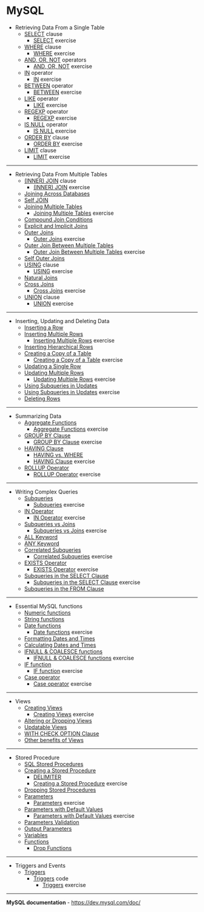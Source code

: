 # MySQL

- Retrieving Data From a Single Table
  - [SELECT](Retrieving-Data-From-a-Single-Table/SELECT_Clause.sql) clause
    - [SELECT](Retrieving-Data-From-a-Single-Table/SELECT_Clause-Exercise.sql) exercise
  - [WHERE](Retrieving-Data-From-a-Single-Table/WHERE_Clause.sql) clause
    - [WHERE](Retrieving-Data-From-a-Single-Table/WHERE_Clause-Exercise.sql) exercise
  - [AND, OR, NOT](Retrieving-Data-From-a-Single-Table/AND-OR-NOT_Operators.sql) operators
    - [AND, OR, NOT](Retrieving-Data-From-a-Single-Table/AND-OR-NOT_Operators-Exercise.sql) exercise
  - [IN](Retrieving-Data-From-a-Single-Table/IN_Operator.sql) operator
    - [IN](Retrieving-Data-From-a-Single-Table/IN_Operator-Exercise.sql) exercise
  - [BETWEEN](Retrieving-Data-From-a-Single-Table/BETWEEN_Operator.sql) operator
    - [BETWEEN](Retrieving-Data-From-a-Single-Table/BETWEEN_Operator-Exercise.sql) exercise
  - [LIKE](Retrieving-Data-From-a-Single-Table/LIKE_Operator.sql) operator
    - [LIKE](Retrieving-Data-From-a-Single-Table/LIKE_Operator-Exercise.sql) exercise
  - [REGEXP](Retrieving-Data-From-a-Single-Table/REGEXP_Operator.sql) operator
    - [REGEXP](Retrieving-Data-From-a-Single-Table/REGEXP_Operator-Exercise.sql) exercise
  - [IS NULL](Retrieving-Data-From-a-Single-Table/IS-NULL_Operator.sql) operator
    - [IS NULL](Retrieving-Data-From-a-Single-Table/IS-NULL_Operator-Exercise.sql) exercise
  - [ORDER BY](Retrieving-Data-From-a-Single-Table/ORDER-BY_Clause.sql) clause
    - [ORDER BY](Retrieving-Data-From-a-Single-Table/ORDER-BY_Clause-Exercise.sql) exercise
  - [LIMIT](Retrieving-Data-From-a-Single-Table/LIMIT_Clause.sql) clause
    - [LIMIT](Retrieving-Data-From-a-Single-Table/LIMIT_Clause-Exercise.sql) exercise
---
- Retrieving Data From Multiple Tables
  - [(INNER) JOIN](Retrieving-Data-From-Multiple-Tables/INNER-JOIN_Clause.sql) clause
    - [(INNER) JOIN](Retrieving-Data-From-Multiple-Tables/INNER-JOIN_Clause-Exercise.sql) exercise
  - [Joining Across Databases](Retrieving-Data-From-Multiple-Tables/Joining-Across-Databases.sql)
  - [Self JOIN](Retrieving-Data-From-Multiple-Tables/Self-JOIN.sql)
  - [Joining Multiple Tables](Retrieving-Data-From-Multiple-Tables/Joining-Multiple-Tables.sql)
    - [Joining Multiple Tables](Retrieving-Data-From-Multiple-Tables/Joining-Multiple-Tables-Exercise.sql) exercise
  - [Compound Join Conditions](Retrieving-Data-From-Multiple-Tables/Compound-Join-Conditions.sql)
  - [Explicit and Implicit Joins](Retrieving-Data-From-Multiple-Tables/Explicit-and-Implicit-Join.sql)
  - [Outer Joins](Retrieving-Data-From-Multiple-Tables/Outer-Joins.sql)
    - [Outer Joins](Retrieving-Data-From-Multiple-Tables/Outer-Joins-Exercise.sql) exercise
  - [Outer Join Between Multiple Tables](Retrieving-Data-From-Multiple-Tables/Outer-Join-Between-Multiple-Tables.sql)
    - [Outer Join Between Multiple Tables](Retrieving-Data-From-Multiple-Tables/Outer-Join-Between-Multiple-Tables-Exercise.sql) exercise
  - [Self Outer Joins](Retrieving-Data-From-Multiple-Tables/Self-Outer-Join.sql)
  - [USING](Retrieving-Data-From-Multiple-Tables/Using-Clause.sql) clause
    - [USING](Retrieving-Data-From-Multiple-Tables/Using-Clause-Exercise.sql) exercise
  - [Natural Joins](Retrieving-Data-From-Multiple-Tables/Natural-Joins.sql)
  - [Cross Joins](Retrieving-Data-From-Multiple-Tables/Cross-Joins.sql)
    - [Cross Joins](Retrieving-Data-From-Multiple-Tables/Cross-Joins-Exercise.sql) exercise
  - [UNION](Retrieving-Data-From-Multiple-Tables/Unions.sql) clause
    - [UNION](Retrieving-Data-From-Multiple-Tables/Unions-Exercise.sql) exercise
---
  - Inserting, Updating and Deleting Data
    - [Inserting a Row](Inserting-Updating-Deleting_Data/Inserting-a-Row.sql)
    - [Inserting Multiple Rows](Inserting-Updating-Deleting_Data/Inserting-Multiple-Rows.sql)
      - [Inserting Multiple Rows](Inserting-Updating-Deleting_Data/Inserting-Multiple-Rows-Exercise.sql) exercise
    - [Inserting Hierarchical Rows](Inserting-Updating-Deleting_Data/Inserting-Hierarchical-Rows.sql)
    - [Creating a Copy of a Table](Inserting-Updating-Deleting_Data/Creating-a-Copy-of-a-Table.sql)
      - [Creating a Copy of a Table](Inserting-Updating-Deleting_Data/Creating-a-Copy-of-a-Table-Exercise.sql) exercise
    - [Updating a Single Row](Inserting-Updating-Deleting_Data/Updating-a-Single-Row.sql)
    - [Updating Multiple Rows](Inserting-Updating-Deleting_Data/Updating-Multiple-Rows.sql)
      - [Updating Multiple Rows](Inserting-Updating-Deleting_Data/Updating-Multiple-Rows-Exercise.sql) exercise
    - [Using Subqueries in Updates](Inserting-Updating-Deleting_Data/Using-Subqueries-in-Updates.sql)
     - [Using Subqueries in Updates](Inserting-Updating-Deleting_Data/Using-Subqueries-in-Updates-Exercise.sql) exercise
     - [Deleting Rows](Inserting-Updating-Deleting_Data/Deleting-Rows.sql)
---
  - Summarizing Data
    - [Aggregate Functions](Summarizing-Data/Aggregate-Functions.sql)
      - [Aggregate Functions](Summarizing-Data/Aggregate-Functions-Exercise.sql) exercise
    - [GROUP BY Clause](Summarizing-Data/Group-By-Clause.sql)
      - [GROUP BY Clause](Summarizing-Data/Group-By-Clause-Exercise.sql) exercise
    - [HAVING Clause](Summarizing-Data/Having-Clause.sql)
      - [HAVING vs. WHERE](Summarizing-Data/having-vs-where.png)
      - [HAVING Clause](Summarizing-Data/Having-Clause-Exercise.sql) exercise
    - [ROLLUP Operator](Summarizing-Data/Rollup-Operator.sql)
      - [ROLLUP Operator](Summarizing-Data/Rollup-Operator-Exercise.sql) exercise
---
  - Writing Complex Queries
    - [Subqueries](Writing-Complex-Queries/Subqueries.sql)
      - [Subqueries](Writing-Complex-Queries/Subqueries-Exercise.sql) exercise
    - [IN Operator](Writing-Complex-Queries/IN-Operator.sql)
      - [IN Operator](Writing-Complex-Queries/IN-Operator-Exercise.sql) exercise
    - [Subqueries vs Joins](Writing-Complex-Queries/Subqueries-vs-Joins.sql)
      - [Subqueries vs Joins](Writing-Complex-Queries/Subqueries-vs-Joins-Exercise.sql) exercise
    - [ALL Keyword](Writing-Complex-Queries/All-Keyword.sql)
    - [ANY Keyword](Writing-Complex-Queries/Any-Keyword.sql)
    - [Correlated Subqueries](Writing-Complex-Queries/Correlated-Subqueries.sql)
      - [Correlated Subqueries](Writing-Complex-Queries/Correlated-Subqueries-Exercise.sql) exercise
    - [EXISTS Operator](Writing-Complex-Queries/Exists-Operator.sql)
      - [EXISTS Operator](Writing-Complex-Queries/Exists-Operator-Exercise.sql) exercise
    - [Subqueries in the SELECT Clause](Writing-Complex-Queries/Subqueries-in-Select.sql)
      - [Subqueries in the SELECT Clause](Writing-Complex-Queries/Subqueries-in-Select-Exercise.sql) exercise
    - [Subqueries in the FROM Clause](Writing-Complex-Queries/Subqueries-in-From.sql)
---
  - Essential MySQL functions
    - [Numeric functions](Essential-MySQL-Functions/Numeric-Functions.sql)
    - [String functions](Essential-MySQL-Functions/String-Functions.sql)
    - [Date functions](Essential-MySQL-Functions/Date-Functions.sql)
      - [Date functions](Essential-MySQL-Functions/Date-Functions-Exercise.sql) exercise
    - [Formatting Dates and Times](Essential-MySQL-Functions/Formatting-Dates-And-Times.sql)
    - [Calculating Dates and Times](Essential-MySQL-Functions/Calculating-Dates-And-Times.sql)
    - [IFNULL & COALESCE functions](Essential-MySQL-Functions/Ifnull-and-Coalesce-Functions.sql)
      - [IFNULL & COALESCE functions](Essential-MySQL-Functions/Ifnull-and-Coalesce-Functions-Exercise.sql) exercise
    - [IF function](Essential-MySQL-Functions/If-functions.sql)
      - [IF function](Essential-MySQL-Functions/If-functions-Exercise.sql) exercise
    - [Case operator](Essential-MySQL-Functions/Case-operator.sql)
      - [Case operator](Essential-MySQL-Functions/Case-operator-Exercise.sql) exercise
---
  - Views
    - [Creating Views](Views/Creating-Views.sql)
      - [Creating Views](Views/Creating-Views-Exercise.sql) exercise
    - [Altering or Dropping Views](Views/Altering-or-Dropping-Views.sql)
    - [Updatable Views](Views/Updatable-Views.sql)
    - [WITH CHECK OPTION Clause](Views/With_Check_Option-Clause.sql)
    - [Other benefits of Views](Views/other-benefits-of-views.png)
---
  - Stored Procedure
    - [SQL Stored Procedures](Stored-Procedures/sql-stored-procedures.md)
    - [Creating a Stored Procedure](Stored-Procedures/creating-a-stored-procedure.sql)
      - [DELIMITER](Stored-Procedures/delimiter.md)
      - [Creating a Stored Procedure](Stored-Procedures/creating-a-stored-procedure-exercise.sql) exercise
    - [Dropping Stored Procedures](Stored-Procedures/dropping-stored-procedures.sql)
    - [Parameters](Stored-Procedures/parameters.sql)
      - [Parameters](Stored-Procedures/parameters-exercise.sql) exercise
    - [Parameters with Default Values](Stored-Procedures/parameters-with-default-values.sql)
      - [Parameters with Default Values](Stored-Procedures/parameters-with-default-values-exercise.sql) exercise
    - [Parameters Validation](Stored-Procedures/parameter-validation.sql)
    - [Output Parameters](Stored-Procedures/output-parameters.sql)
    - [Variables](Stored-Procedures/variables.sql)
    - [Functions](Stored-Procedures/functions.sql)
      - [Drop Functions](Stored-Procedures/drop-functions.sql)
---
  - Triggers and Events
    - [Triggers](Triggers-and-Events/triggers.md)
      - [Triggers](Triggers-and-Events/triggers.sql) code
        - [Triggers](Triggers-and-Events/triggers-exercise.sql) exercise
---
**MySQL documentation** - https://dev.mysql.com/doc/